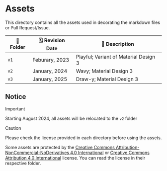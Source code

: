 # Assets
This directory contains all the assets used in decorating the markdown files or Pull Request/Issue.

| 📁 Folder | 🗓️ Revision Date | 📜 Description                       |
| --------- | ---------------- | ------------------------------------- |
| `v1`      | Feburary, 2023   | Playful; Variant of Material Design 3 |
| `v2`      | January, 2024    | Wavy; Material Design 3               |
| `v3`      | January, 2025    | Draw-y; Material Design 3             |

## Notice

> [!IMPORTANT]
> Starting August 2024, all assets will be relocated to the `v2` folder

> [!CAUTION]
> Please check the license provided in each directory before using the assets.

Some assets are protected by the [Creative Commons Attribution-NonCommercial-NoDerivatives 4.0 International](https://creativecommons.org/licenses/by-nc-nd/4.0/) or [Creative Commons Attribution 4.0 International](https://creativecommons.org/licenses/by/4.0/) license. You can read the license in their respective folder.
